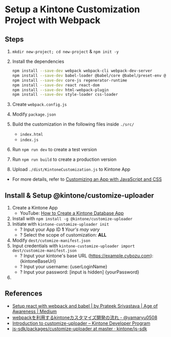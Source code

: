 # Setup a Kintone Customization Project with Webpack

## Steps
1. `mkdir new-project; cd new-project` & `npm init -y`
2. Install the dependencies

   ```bash
   npm install --save-dev webpack webpack-cli webpack-dev-server
   npm install --save-dev babel-loader @babel/core @babel/preset-env @babel/preset-react
   npm install --save-dev core-js regenerator-runtime
   npm install --save-dev react react-dom
   npm install --save-dev html-webpack-plugin
   npm install --save-dev style-loader css-loader
   ```

4. Create `webpack.config.js`
5. Modify `package.json`
6. Build the customization in the following files inside `./src/`
   * `index.html`
   * `index.js`
7. Run `npm run dev` to create a test version
8. Run `npm run build` to create a production version
9.  Upload `./dist/KintoneCustomization.js` to Kintone App
  * For more details, refer to [Customizing an App with JavaScript and CSS](https://get.kintone.help/k/en/user/app_settings/js_customize.html)

## Install & Setup @kintone/customize-uploader

1. Create a Kintone App
   * YouTube: [How to Create a Kintone Database App](https://youtu.be/pRtfn-8cf_I)
2. Install with `npm install -g @kintone/customize-uploader`
3. Initiate with `kintone-customize-uploader init`
   * ? Input your App ID **1** *Your's may vary*
   * ? Select the scope of customization: **ALL**
4. Modify `dest/cutomize-manifest.json`
5. Input credentials with `kintone-customize-uploader import dest/customize-manifest.json`
   * ? Input your kintone's base URL (https://example.cybozu.com): {kintoneBaseUrl}
   * ? Input your username: {userLoginName}
   * ? Input your password: [input is hidden] {yourPassword}
6. 

## References
  * [Setup react with webpack and babel | by Prateek Srivastava | Age of Awareness | Medium](https://medium.com/age-of-awareness/setup-react-with-webpack-and-babel-5114a14a47e9)
  * [webpackを利用するkintoneカスタマイズ開発の流れ - @yamaryu0508](https://qiita.com/yamaryu0508/items/1abbef9a50e1e7fc3d2f)
  * [Introduction to customize-uploader – Kintone Developer Program](https://developer.kintone.io/hc/en-us/articles/360017405154)
  * [js-sdk/packages/customize-uploader at master · kintone/js-sdk](https://github.com/kintone/js-sdk/tree/master/packages/customize-uploader)
